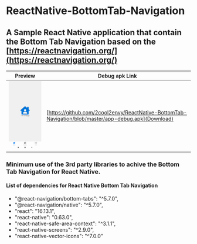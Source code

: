 # ReactNative-BottomTab-Navigation

## A Sample React Native application that contain the Bottom Tab Navigation based on the [https://reactnavigation.org/](https://reactnavigation.org/) 

| Preview                                                                            |             Debug apk Link |
| ---------------------------------------------------------------------------------- | ------------------------------------------------------------------------------ |
| ![](https://github.com/2cool2envy/fkbestOffers/blob/master/app.gif?raw=true)   | [https://github.com/2cool2envy/ReactNative-BottomTab-Navigation/blob/master/app-debug.apk](Download) |


### Minimum use of the 3rd party libraries to achive the Bottom Tab Navigation for React Native.

#### List of dependencies for React Native Bottom Tab Navigation

* "@react-navigation/bottom-tabs": "^5.7.0",
* "@react-navigation/native": "^5.7.0",
*  "react": "16.13.1",
*  "react-native": "0.63.0",
*  "react-native-safe-area-context": "^3.1.1",
*  "react-native-screens": "^2.9.0",
*  "react-native-vector-icons": "^7.0.0"
